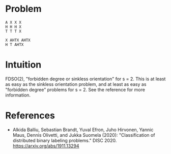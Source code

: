 # Problem

    A X X X
    H H H X
    T T T X

    X AHTX AHTX
    H T AHTX

# Intuition

FDSO(2), "forbidden degree or sinkless orientation" for s = 2. This is at least as easy as the sinkless orientation problem, and at least as easy as "forbidden degree" problems for s = 2. See the reference for more information.


# References

- Alkida Balliu, Sebastian Brandt, Yuval Efron, Juho Hirvonen, Yannic Maus, Dennis Olivetti, and Jukka Suomela (2020): "Classification of distributed binary labeling problems." DISC 2020. https://arxiv.org/abs/1911.13294
